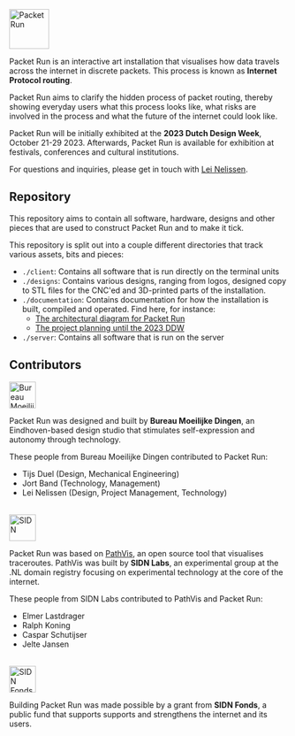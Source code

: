 <img alt="Packet Run" src="./docs/assets/packet-run-logo.svg" height="72" />

Packet Run is an interactive art installation that visualises how data travels
across the internet in discrete packets. This process is known as **Internet
Protocol routing**.

Packet Run aims to clarify the hidden process of packet routing, thereby showing
everyday users what this process looks like, what risks are involved in the
process and what the future of the internet could look like.

Packet Run will be initially exhibited at the **2023 Dutch Design Week**,
October 21-29 2023. Afterwards, Packet Run is available for exhibition at
festivals, conferences and cultural institutions. 

For questions and inquiries, please get in touch with [Lei
Nelissen](https://leinelissen.com).

## Repository

This repository aims to contain all software, hardware, designs and other pieces
that are used to construct Packet Run and to make it tick. 

This repository is split out into a couple different directories that track
various assets, bits and pieces:
* `./client`: Contains all software that is run directly on the terminal units
* `./designs`: Contains various designs, ranging from logos, designed copy to
  STL files for the CNC'ed and 3D-printed parts of the installation. 
* `./documentation`: Contains documentation for how the installation is built,
  compiled and operated. Find here, for instance:
  * [The architectural diagram for Packet Run](./documentation/architecture.md)
  * [The project planning until the 2023 DDW](./documentation/planning.md)
* `./server`: Contains all software that is run on the server

## Contributors
<img alt="Bureau Moeilijke Dingen" src="./docs/assets/bmd-logo.svg" height="48"
/>

Packet Run was designed and built by **Bureau Moeilijke Dingen**, an Eindhoven-based
design studio that stimulates self-expression and autonomy through technology.

These people from Bureau Moeilijke Dingen contributed to Packet Run:
* Tijs Duel (Design, Mechanical Engineering)
* Jort Band (Technology, Management)
* Lei Nelissen (Design, Project Management, Technology)

<br />

<img alt="SIDN" src="./docs/assets/sidn-logo.svg" height="48" />

Packet Run was based on [PathVis](https://github.com/SIDN/pathvis), an open
source tool that visualises traceroutes. PathVis was built by **SIDN Labs**, an
experimental group at the .NL domain registry focusing on experimental
technology at the core of the internet.

These people from SIDN Labs contributed to PathVis and Packet Run:
* Elmer Lastdrager
* Ralph Koning
* Caspar Schutijser
* Jelte Jansen

<br />

<img alt="SIDN Fonds" src="./docs/assets/sidn-fonds-logo.svg" height="48" />

Building Packet Run was made possible by a grant from **SIDN Fonds**, a public
fund that supports supports and strengthens the internet and its users. 